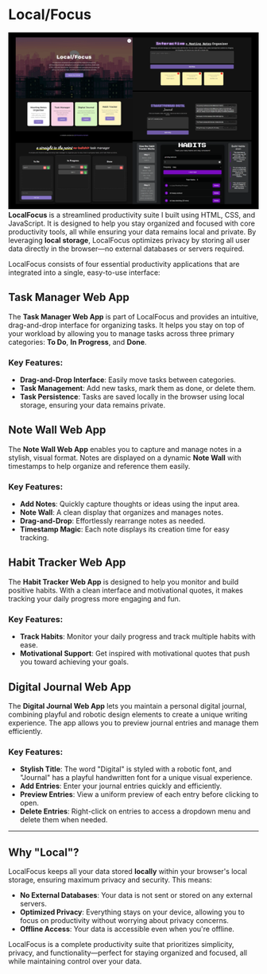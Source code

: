 # Local/Focus
![Local Focus](localfocusimg.png)
**LocalFocus** is a streamlined productivity suite I built using HTML, CSS, and JavaScript. It is designed to help you stay organized and focused with core productivity tools, all while ensuring your data remains local and private. By leveraging **local storage**, LocalFocus optimizes privacy by storing all user data directly in the browser—no external databases or servers required.

LocalFocus consists of four essential productivity applications that are integrated into a single, easy-to-use interface:

## Task Manager Web App

The **Task Manager Web App** is part of LocalFocus and provides an intuitive, drag-and-drop interface for organizing tasks. It helps you stay on top of your workload by allowing you to manage tasks across three primary categories: **To Do**, **In Progress**, and **Done**.

### Key Features:
- **Drag-and-Drop Interface**: Easily move tasks between categories.
- **Task Management**: Add new tasks, mark them as done, or delete them.
- **Task Persistence**: Tasks are saved locally in the browser using local storage, ensuring your data remains private.

## Note Wall Web App

The **Note Wall Web App** enables you to capture and manage notes in a stylish, visual format. Notes are displayed on a dynamic **Note Wall** with timestamps to help organize and reference them easily.

### Key Features:
- **Add Notes**: Quickly capture thoughts or ideas using the input area.
- **Note Wall**: A clean display that organizes and manages notes.
- **Drag-and-Drop**: Effortlessly rearrange notes as needed.
- **Timestamp Magic**: Each note displays its creation time for easy tracking.

## Habit Tracker Web App

The **Habit Tracker Web App** is designed to help you monitor and build positive habits. With a clean interface and motivational quotes, it makes tracking your daily progress more engaging and fun.

### Key Features:
- **Track Habits**: Monitor your daily progress and track multiple habits with ease.
- **Motivational Support**: Get inspired with motivational quotes that push you toward achieving your goals.

## Digital Journal Web App

The **Digital Journal Web App** lets you maintain a personal digital journal, combining playful and robotic design elements to create a unique writing experience. The app allows you to preview journal entries and manage them efficiently.

### Key Features:
- **Stylish Title**: The word "Digital" is styled with a robotic font, and "Journal" has a playful handwritten font for a unique visual experience.
- **Add Entries**: Enter your journal entries quickly and efficiently.
- **Preview Entries**: View a uniform preview of each entry before clicking to open.
- **Delete Entries**: Right-click on entries to access a dropdown menu and delete them when needed.

---

## Why "Local"?

LocalFocus keeps all your data stored **locally** within your browser's local storage, ensuring maximum privacy and security. This means:
- **No External Databases**: Your data is not sent or stored on any external servers.
- **Optimized Privacy**: Everything stays on your device, allowing you to focus on productivity without worrying about privacy concerns.
- **Offline Access**: Your data is accessible even when you're offline.

LocalFocus is a complete productivity suite that prioritizes simplicity, privacy, and functionality—perfect for staying organized and focused, all while maintaining control over your data.
